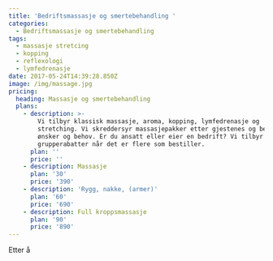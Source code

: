 ```yaml
---
title: 'Bedriftsmassasje og smertebehandling '
categories:
  - Bedriftsmassasje og smertebehandling
tags:
  - massasje stretcing
  - kopping
  - reflexologi
  - lymfedrenasje
date: 2017-05-24T14:39:28.850Z
image: /img/massage.jpg
pricing:
  heading: Massasje og smertebehandling
  plans:
    - description: >-
        Vi tilbyr klassisk massasje, aroma, kopping, lymfedrenasje og
        stretching. Vi skreddersyr massasjepakker etter gjestenes og bedriftenes
        ønsker og behov. Er du ansatt eller eier en bedrift? Vi tilbyr
        grupperabatter når det er flere som bestiller. 
      plan: ''
      price: ''
    - description: Massasje
      plan: '30'
      price: '390'
    - description: 'Rygg, nakke, (armer)'
      plan: '60'
      price: '690'
    - description: Full kroppsmassasje
      plan: '90'
      price: '890'
---
```

Etter å

